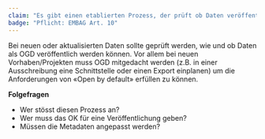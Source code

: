 ```yaml
---
claim: "Es gibt einen etablierten Prozess, der prüft ob Daten veröffentlich werden müssen («Open by Default»-Ansatz)."
badge: "Pflicht: EMBAG Art. 10"
---
```


Bei neuen oder aktualisierten Daten sollte geprüft werden, wie und ob Daten als OGD veröffentlich werden können. Vor allem bei neuen Vorhaben/Projekten muss OGD mitgedacht werden (z.B. in einer Ausschreibung eine Schnittstelle oder einen Export einplanen) um die Anforderungen von «Open by default» erfüllen zu können.

**Folgefragen**

* Wer stösst diesen Prozess an?
* Wer muss das OK für eine Veröffentlichung geben?
* Müssen die Metadaten angepasst werden?
